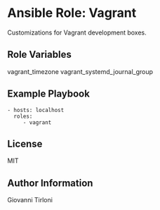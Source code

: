 Ansible Role: Vagrant
=====================

Customizations for Vagrant development boxes.

Role Variables
--------------

vagrant_timezone
vagrant_systemd_journal_group

Example Playbook
----------------

    - hosts: localhost
      roles:
         - vagrant

License
-------

MIT

Author Information
------------------

Giovanni Tirloni

